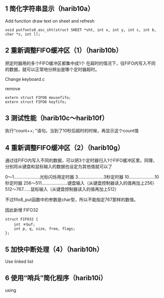 ## 1 简化字符串显示（harib10a）
Add function draw text on sheet and refresh
```
void putfonts8_asc_sht(struct SHEET *sht, int x, int y, int c, int b, char *s, int l);
```



## 2 重新调整FIFO缓冲区（1）（harib10b）

把定时器用的多个FIFO缓冲区都集中成1个
在超时的情况下，往FIFO内写入不同的数据，就可以正常地分辨出是哪个定时器超时。

Change keyboard.c

remove
``` 
extern struct FIFO8 mousefifo;
extern struct FIFO8 keyfifo;
```


## 3 测试性能（harib10c～harib10f）

执行“count++; ”语句。当到了10秒后超时的时候，再显示这个count值



## 4 重新调整FIFO缓冲区（2）（harib10g）
通过往FIFO内写入不同的数据，可以把3个定时器归入1个FIFO缓冲区里。同理，分别将从键盘和鼠标输入的数据也设定为其他值就可以了

0～1…………………光标闪烁用定时器
3…………………3秒定时器
10…………………10秒定时器
256～511…………………键盘输入（从键盘控制器读入的值再加上256）
512～767……鼠标输入（从键盘控制器读入的值再加上512）

不过fifo8_put函数中的参数是char型，所以不能指定767那样的数值。

因此新增 FIFO32
```
struct FIFO32 {
    int ＊buf;
    int p, q, size, free, flags;
};
```

## 5 加快中断处理（4）（harib10h）

Use linked list

## 6 使用“哨兵”简化程序（harib10i）

using
